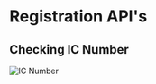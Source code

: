 # Registration API's

## Checking IC Number 

![IC Number](./Images/migration_api.png "Checking IC Number")
